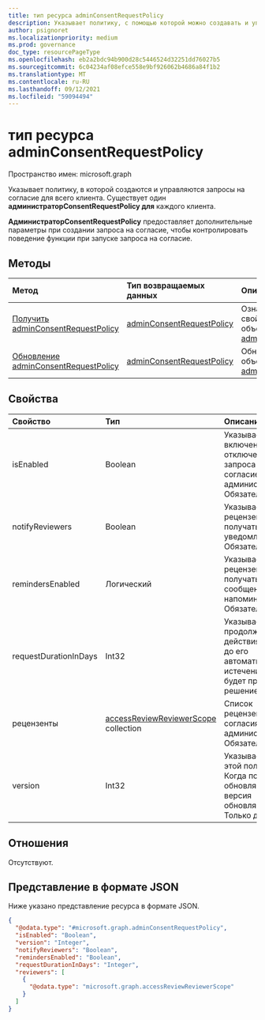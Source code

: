 ```yaml
---
title: тип ресурса adminConsentRequestPolicy
description: Указывает политику, с помощью которой можно создавать и управлять запросами на согласие для всего клиента.
author: psignoret
ms.localizationpriority: medium
ms.prod: governance
doc_type: resourcePageType
ms.openlocfilehash: eb2a2bdc94b900d28c5446524d32251dd76027b5
ms.sourcegitcommit: 6c04234af08efce558e9bf926062b4686a84f1b2
ms.translationtype: MT
ms.contentlocale: ru-RU
ms.lasthandoff: 09/12/2021
ms.locfileid: "59094494"
---
```

# <a name="adminconsentrequestpolicy-resource-type"></a>тип ресурса adminConsentRequestPolicy

Пространство имен: microsoft.graph

Указывает политику, в которой создаются и управляются запросы на согласие для всего клиента. Существует один **администраторConsentRequestPolicy для** каждого клиента.

**АдминистраторConsentRequestPolicy** предоставляет дополнительные параметры при создании запроса на согласие, чтобы контролировать поведение функции при запуске запроса на согласие.

## <a name="methods"></a>Методы

|Метод|Тип возвращаемых данных|Описание|
|:---|:---|:---|
|[Получить adminConsentRequestPolicy](../api/adminconsentrequestpolicy-get.md)|[adminConsentRequestPolicy](../resources/adminconsentrequestpolicy.md)|Ознакомьтесь с свойствами и отношениями объекта [adminConsentRequestPolicy.](../resources/adminconsentrequestpolicy.md)|
|[Обновление adminConsentRequestPolicy](../api/adminconsentrequestpolicy-update.md)|[adminConsentRequestPolicy](../resources/adminconsentrequestpolicy.md)|Обновление свойств объекта [adminConsentRequestPolicy.](../resources/adminconsentrequestpolicy.md)|

## <a name="properties"></a>Свойства

|Свойство|Тип|Описание|
|:---|:---|:---|
|isEnabled|Boolean|Указывает, включена или отключена функция запроса на согласие администратора. Обязательный.|
|notifyReviewers|Boolean|Указывает, будут ли рецензенты получать уведомления. Обязательный.|
|remindersEnabled|Логический|Указывает, будут ли рецензенты получать сообщения напоминания. Обязательный.|
|requestDurationInDays|Int32|Указывает продолжительность действия запроса до его автоматического истечения, если не будет применено решение.|
|рецензенты|[accessReviewReviewerScope](../resources/accessreviewreviewerscope.md) collection|Список рецензентов для согласия администратора. Обязательный.|
|version|Int32|Указывает версию этой политики. Когда политика обновляется, эта версия обновляется. Только для чтения.|

## <a name="relationships"></a>Отношения

Отсутствуют.

## <a name="json-representation"></a>Представление в формате JSON

Ниже указано представление ресурса в формате JSON.
<!-- {
  "blockType": "resource",
  "keyProperty": "id",
  "@odata.type": "microsoft.graph.adminConsentRequestPolicy",
  "openType": false
}
-->
``` json
{
  "@odata.type": "#microsoft.graph.adminConsentRequestPolicy",
  "isEnabled": "Boolean",
  "version": "Integer",
  "notifyReviewers": "Boolean",
  "remindersEnabled": "Boolean",
  "requestDurationInDays": "Integer",
  "reviewers": [
    {
      "@odata.type": "microsoft.graph.accessReviewReviewerScope"
    }
  ]
}
```

